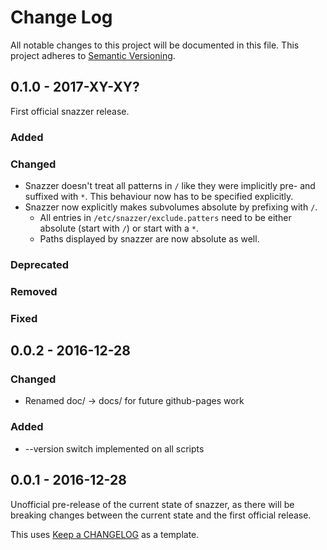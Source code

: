 # Change Log #
All notable changes to this project will be documented in this file.
This project adheres to [Semantic Versioning](http://semver.org/).

## 0.1.0 - 2017-XY-XY? ##
First official snazzer release.

### Added ###
### Changed ###
- Snazzer doesn't treat all patterns in `/` like they were implicitly pre- and suffixed with `*`.
  This behaviour now has to be specified explicitly.
- Snazzer now explicitly makes subvolumes absolute by prefixing with `/`.
  - All entries in `/etc/snazzer/exclude.patters` need to be either absolute
    (start with `/`) or start with a `*`.
  - Paths displayed by snazzer are now absolute as well.
### Deprecated ###
### Removed ###
### Fixed ###

## 0.0.2 - 2016-12-28 ##
### Changed ###
- Renamed doc/ -> docs/ for future github-pages work

### Added ###
- --version switch implemented on all scripts

## 0.0.1 - 2016-12-28 ##
Unofficial pre-release of the current state of snazzer, as there will be
breaking changes between the current state and the first official release.



This uses [Keep a CHANGELOG](http://keepachangelog.com/) as a template.

[Unreleased]: https://github.com/csirac2/snazzer/compare/v0.0.2...HEAD
[0.0.2]: https://github.com/csirac2/snazzer/compare/v0.0.1...v0.0.2
